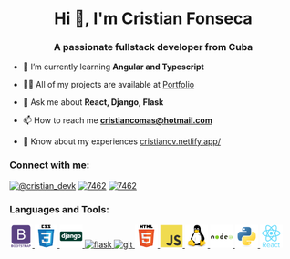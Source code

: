 <h1 align="center">Hi 👋, I'm Cristian Fonseca</h1>
<h3 align="center">A passionate fullstack developer from Cuba</h3>

- 🌱 I’m currently learning **Angular and Typescript**

- 👨‍💻 All of my projects are available at [Portfolio](https://kuze.netlify.app)

- 💬 Ask me about **React, Django, Flask**

- 📫 How to reach me **cristiancomas@hotmail.com**

- 📄 Know about my experiences [cristiancv.netlify.app/](https://cristiancv.netlify.app/)

<h3 align="left">Connect with me:</h3>
<p align="left">
<a href="https://twitter.com/@cristian_devk" target="blank"><img align="center" src="https://cdnlogo.com/logos/t/96/twitter-icon.svg" alt="@cristian_devk" height="30" width="40" /></a>
<a href="https://discord.gg/7462" target="blank"><img align="center" src="https://www.logo.wine/a/logo/Discord_(software)/Discord_(software)-Logo-Color-Logo.wine.svg" alt="7462" height="30" width="40" /></a>
  <a href="https://t.me/christian_devk" target="blank"><img align="center" src="https://upload.wikimedia.org/wikipedia/commons/thumb/8/82/Telegram_logo.svg/600px-Telegram_logo.svg.png" alt="7462" height="30" width="40" /></a>
</p>

<h3 align="left">Languages and Tools:</h3>
<p align="left"> <a href="https://getbootstrap.com" target="_blank"> <img src="https://raw.githubusercontent.com/devicons/devicon/master/icons/bootstrap/bootstrap-plain-wordmark.svg" alt="bootstrap" width="40" height="40"/> </a> <a href="https://www.w3schools.com/css/" target="_blank"> <img src="https://raw.githubusercontent.com/devicons/devicon/master/icons/css3/css3-original-wordmark.svg" alt="css3" width="40" height="40"/> </a> <a href="https://www.djangoproject.com/" target="_blank"> <img src="https://raw.githubusercontent.com/devicons/devicon/master/icons/django/django-original.svg" alt="django" width="40" height="40"/> </a> <a href="https://flask.palletsprojects.com/" target="_blank"> <img src="https://www.vectorlogo.zone/logos/pocoo_flask/pocoo_flask-icon.svg" alt="flask" width="40" height="40"/> </a> <a href="https://git-scm.com/" target="_blank"> <img src="https://www.vectorlogo.zone/logos/git-scm/git-scm-icon.svg" alt="git" width="40" height="40"/> </a> <a href="https://www.w3.org/html/" target="_blank"> <img src="https://raw.githubusercontent.com/devicons/devicon/master/icons/html5/html5-original-wordmark.svg" alt="html5" width="40" height="40"/> </a> <a href="https://developer.mozilla.org/en-US/docs/Web/JavaScript" target="_blank"> <img src="https://raw.githubusercontent.com/devicons/devicon/master/icons/javascript/javascript-original.svg" alt="javascript" width="40" height="40"/> </a> <a href="https://www.linux.org/" target="_blank"> <img src="https://raw.githubusercontent.com/devicons/devicon/master/icons/linux/linux-original.svg" alt="linux" width="40" height="40"/> </a> <a href="https://nodejs.org" target="_blank"> <img src="https://raw.githubusercontent.com/devicons/devicon/master/icons/nodejs/nodejs-original-wordmark.svg" alt="nodejs" width="40" height="40"/> </a> <a href="https://www.python.org" target="_blank"> <img src="https://raw.githubusercontent.com/devicons/devicon/master/icons/python/python-original.svg" alt="python" width="40" height="40"/> </a> <a href="https://reactjs.org/" target="_blank"> <img src="https://raw.githubusercontent.com/devicons/devicon/master/icons/react/react-original-wordmark.svg" alt="react" width="40" height="40"/> </a> </p>
